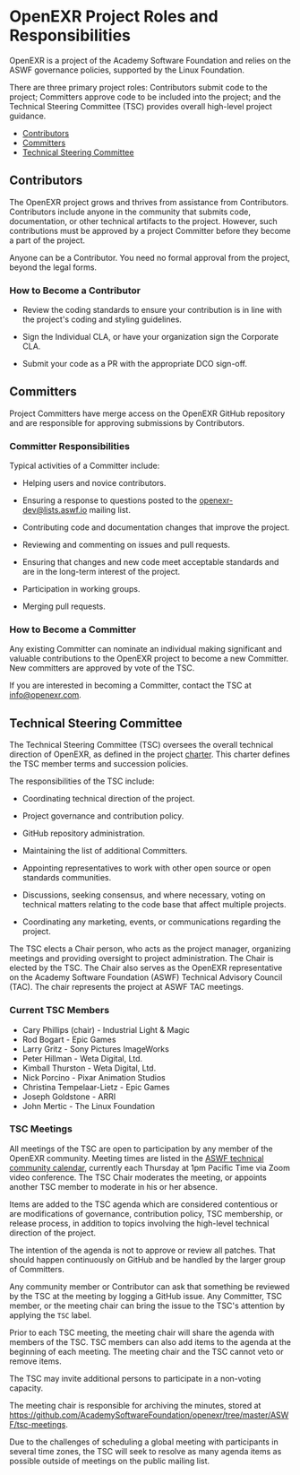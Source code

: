 # OpenEXR Project Roles and Responsibilities

OpenEXR is a project of the Academy Software Foundation and relies on
the ASWF governance policies, supported by the Linux Foundation.

There are three primary project roles: Contributors submit code to the
project; Committers approve code to be included into the project; and
the Technical Steering Committee (TSC) provides overall high-level
project guidance.

* [Contributors](#Contributors)
* [Committers](#Committers)
* [Technical Steering Committee](#Technical-Steering-Committee)

## Contributors

The OpenEXR project grows and thrives from assistance from
Contributors.  Contributors include anyone in the community that
submits code, documentation, or other technical artifacts to the
project. However, such contributions must be approved by a project
Committer before they become a part of the project.  

Anyone can be a Contributor. You need no formal approval from the
project, beyond the legal forms.

### How to Become a Contributor

* Review the coding standards to ensure your contribution is in line
  with the project's coding and styling guidelines.

* Sign the Individual CLA, or have your organization sign the Corporate CLA.

* Submit your code as a PR with the appropriate DCO sign-off.

## Committers

Project Committers have merge access on the OpenEXR GitHub repository
and are responsible for approving submissions by Contributors.

### Committer Responsibilities

Typical activities of a Committer include:

* Helping users and novice contributors.

* Ensuring a response to questions posted to the
  openexr-dev@lists.aswf.io mailing list.

* Contributing code and documentation changes that improve the
  project.

* Reviewing and commenting on issues and pull requests.

* Ensuring that changes and new code meet acceptable standards and are
  in the long-term interest of the project.

* Participation in working groups.

* Merging pull requests.

### How to Become a Committer

Any existing Committer can nominate an individual making significant
and valuable contributions to the OpenEXR project to become a new
Committer.  New committers are approved by vote of the TSC.

If you are interested in becoming a Committer, contact the TSC at
info@openexr.com.

## Technical Steering Committee

The Technical Steering Committee (TSC) oversees the overall technical
direction of OpenEXR, as defined in the project
[charter](ASWF/charter/OpenEXR-Technical-Charter.md).  This
charter defines the TSC member terms and succession policies.

The responsibilities of the TSC include:

* Coordinating technical direction of the project.

* Project governance and contribution policy.

* GitHub repository administration.

* Maintaining the list of additional Committers.

* Appointing representatives to work with other open source or open
  standards communities.

* Discussions, seeking consensus, and where necessary, voting on
  technical matters relating to the code base that affect multiple
  projects.

* Coordinating any marketing, events, or communications regarding the
  project.

The TSC elects a Chair person, who acts as the project manager,
organizing meetings and providing oversight to project
administration. The Chair is elected by the TSC.  The Chair also
serves as the OpenEXR representative on the Academy Software
Foundation (ASWF) Technical Advisory Council (TAC). The chair
represents the project at ASWF TAC meetings.

### Current TSC Members

* Cary Phillips (chair) - Industrial Light & Magic
* Rod Bogart - Epic Games
* Larry Gritz - Sony Pictures ImageWorks
* Peter Hillman - Weta Digital, Ltd.
* Kimball Thurston - Weta Digital, Ltd.
* Nick Porcino - Pixar Animation Studios
* Christina Tempelaar-Lietz - Epic Games
* Joseph Goldstone - ARRI
* John Mertic - The Linux Foundation

### TSC Meetings

All meetings of the TSC are open to participation by any member of the
OpenEXR community. Meeting times are listed in the [ASWF technical
community calendar](https://lists.aswf.io/g/tac/calendar), currently
each Thursday at 1pm Pacific Time via Zoom video conference.  The TSC
Chair moderates the meeting, or appoints another TSC member to
moderate in his or her absence.

Items are added to the TSC agenda which are considered contentious or
are modifications of governance, contribution policy, TSC membership,
or release process, in addition to topics involving the high-level
technical direction of the project.

The intention of the agenda is not to approve or review all
patches. That should happen continuously on GitHub and be handled by
the larger group of Committers.

Any community member or Contributor can ask that something be reviewed
by the TSC at the meeting by logging a GitHub issue. Any Committer,
TSC member, or the meeting chair can bring the issue to the TSC's
attention by applying the `TSC` label.

Prior to each TSC meeting, the meeting chair will share the agenda with members
of the TSC. TSC members can also add items to the agenda at the beginning of
each meeting. The meeting chair and the TSC cannot veto or remove items.

The TSC may invite additional persons to participate in a non-voting capacity.

The meeting chair is responsible for archiving the minutes, stored at 
https://github.com/AcademySoftwareFoundation/openexr/tree/master/ASWF/tsc-meetings.

Due to the challenges of scheduling a global meeting with participants
in several time zones, the TSC will seek to resolve as many agenda
items as possible outside of meetings on the public mailing list.

